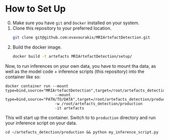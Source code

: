 # How to Set Up

0. Make sure you have `git` and `Docker` installed on your system.
1. Clone this repository to your preferred location.
   ``` bash
   git clone git@github.com:ovavourakis/MRIArtefactDetection.git
   ```
2. Build the docker image.
   ``` bash
   docker build -t artefacts MRIArtefactDetection/setup/ 
   ```

Now, to run inferences on your own data, you have to mount tha data, as well as the model code + inference scripts (this repository) into the container like so:

```
docker container run --mount type=bind,source="MRIArtefactDetection",target=/root/artefacts_detection
                      --mount type=bind,source="PATH/TO/DATA",target=/root/artefacts_detection/production
                      -w /root/artefacts_detection/production
                      -it artefacts
```

This will start up the container. Switch to to `production` directory and run your inference script on your data.

```
cd ~/artefacts_detection/production && python my_inference_script.py
```